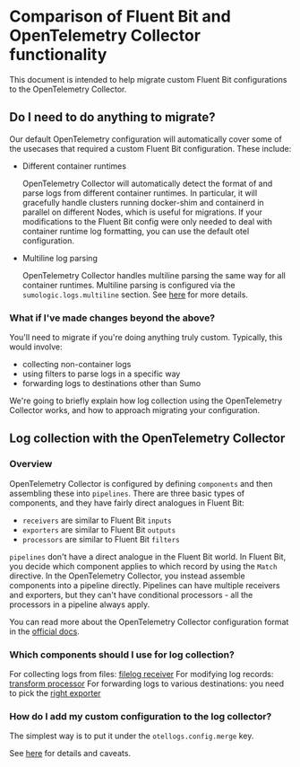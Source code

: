 # Comparison of Fluent Bit and OpenTelemetry Collector functionality

This document is intended to help migrate custom Fluent Bit configurations to the OpenTelemetry Collector.

## Do I need to do anything to migrate?

Our default OpenTelemetry configuration will automatically cover some of the usecases that required a custom Fluent Bit configuration. These
include:

- Different container runtimes

  OpenTelemetry Collector will automatically detect the format of and parse logs from different container runtimes. In particular, it will
  gracefully handle clusters running docker-shim and containerd in parallel on different Nodes, which is useful for migrations. If your
  modifications to the Fluent Bit config were only needed to deal with container runtime log formatting, you can use the default otel
  configuration.

- Multiline log parsing

  OpenTelemetry Collector handles multiline parsing the same way for all container runtimes. Multiline parsing is configured via the
  `sumologic.logs.multiline` section. See [here][otel_multiline] for more details.

### What if I've made changes beyond the above?

You'll need to migrate if you're doing anything truly custom. Typically, this would involve:

- collecting non-container logs
- using filters to parse logs in a specific way
- forwarding logs to destinations other than Sumo

We're going to briefly explain how log collection using the OpenTelemetry Collector works, and how to approach migrating your configuration.

## Log collection with the OpenTelemetry Collector

### Overview

OpenTelemetry Collector is configured by defining `components` and then assembling these into `pipelines`. There are three basic types of
components, and they have fairly direct analogues in Fluent Bit:

- `receivers` are similar to Fluent Bit `inputs`
- `exporters` are similar to Fluent Bit `outputs`
- `processors` are similar to Fluent Bit `filters`

`pipelines` don't have a direct analogue in the Fluent Bit world. In Fluent Bit, you decide which component applies to which record by using
the `Match` directive. In the OpenTelemetry Collector, you instead assemble components into a pipeline directly. Pipelines can have multiple
receivers and exporters, but they can't have conditional processors - all the processors in a pipeline always apply.

You can read more about the OpenTelemetry Collector configuration format in the [official docs][otel_official_docs].

### Which components should I use for log collection?

For collecting logs from files: [filelog receiver][filelogreceiver] For modifying log records: [transform processor][transformprocessor] For
forwarding logs to various destinations: you need to pick the [right exporter][otel_distro_components]

### How do I add my custom configuration to the log collector?

The simplest way is to put it under the `otellogs.config.merge` key.

See [here][otel_config] for details and caveats.

[filelogreceiver]: https://github.com/open-telemetry/opentelemetry-collector-contrib/tree/main/receiver/filelogreceiver
[transformprocessor]: https://github.com/open-telemetry/opentelemetry-collector-contrib/tree/main/processor/transformprocessor
[otel_distro_components]: https://github.com/SumoLogic/sumologic-otel-collector#components
[otel_official_docs]: https://opentelemetry.io/docs/collector/
[otel_multiline]: opentelemetry-collector.md#multiline-log-parsing
[otel_config]: opentelemetry-collector.md#logs-configuration
